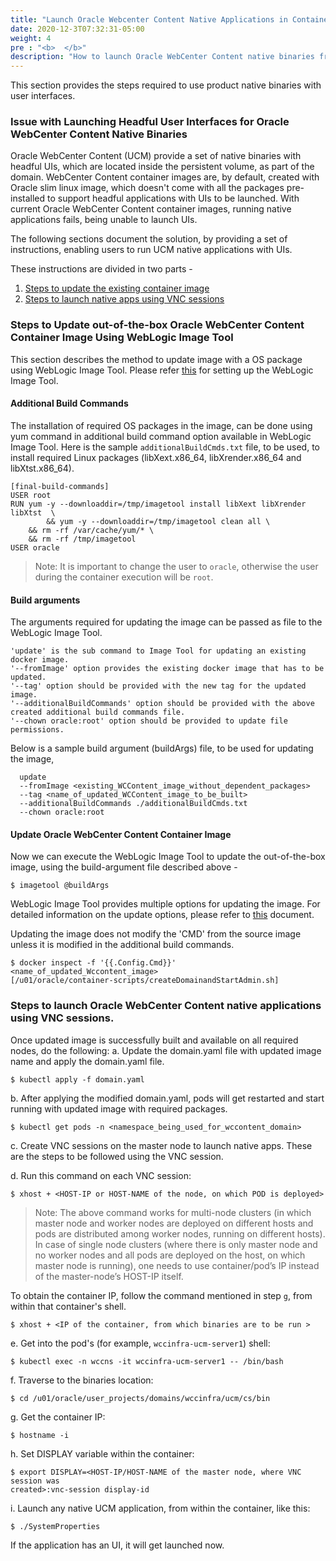 ```yaml
---
title: "Launch Oracle Webcenter Content Native Applications in Containers"
date: 2020-12-3T07:32:31-05:00
weight: 4
pre : "<b>  </b>"
description: "How to launch Oracle WebCenter Content native binaries from inside containerized environment."
---
```


This section provides the steps required to use product native binaries with user interfaces.

### Issue with Launching Headful User Interfaces for Oracle WebCenter Content Native Binaries

Oracle WebCenter Content (UCM) provide a set of native binaries with headful UIs, which are located inside the persistent volume, as part of the domain. 
WebCenter Content container images are, by default, created with Oracle slim linux image, which doesn't come with all the packages pre-installed to support headful applications with UIs to be launched. With current Oracle WebCenter Content container images, running native applications fails, being unable to launch UIs.

The following sections document the solution, by providing a set of instructions, enabling users to run UCM native applications with UIs.


These instructions are divided in two parts -
1. [Steps to update the existing container image](#steps-to-update-out-of-the-box-oracle-webcenter-content-container-image-using-weblogic-image-tool)
1. [Steps to launch native apps using VNC sessions](#steps-to-launch-oracle-webcenter-content-native-applications-using-vnc-sessions)


### Steps to Update out-of-the-box Oracle WebCenter Content Container Image Using WebLogic Image Tool

This section describes the method to update image with a OS package using WebLogic Image Tool. Please refer [this](https://oracle.github.io/weblogic-image-tool/) for setting up the WebLogic Image Tool.
#### Additional Build Commands

The installation of required OS packages in the image, can be done using yum command in additional build command option available in WebLogic Image Tool. Here is the sample `additionalBuildCmds.txt` file, to be used, to install required Linux packages (libXext.x86_64, libXrender.x86_64 and libXtst.x86_64).

```
[final-build-commands]
USER root
RUN yum -y --downloaddir=/tmp/imagetool install libXext libXrender libXtst  \
        && yum -y --downloaddir=/tmp/imagetool clean all \
    && rm -rf /var/cache/yum/* \
    && rm -rf /tmp/imagetool
USER oracle

```

>Note: It is important to change the user to `oracle`, otherwise the user during the container execution will be `root`.
#### Build arguments

The arguments required for updating the image can be passed as file to the WebLogic Image Tool.

    'update' is the sub command to Image Tool for updating an existing docker image.
    '--fromImage' option provides the existing docker image that has to be updated.
    '--tag' option should be provided with the new tag for the updated image.
    '--additionalBuildCommands' option should be provided with the above created additional build commands file.
    '--chown oracle:root' option should be provided to update file permissions.
	
Below is a sample build argument (buildArgs) file, to be used for updating the image,


```
  update
  --fromImage <existing_WCContent_image_without_dependent_packages>
  --tag <name_of_updated_WCContent_image_to_be_built>
  --additionalBuildCommands ./additionalBuildCmds.txt
  --chown oracle:root 
```

#### Update Oracle WebCenter Content Container Image

Now we can execute the WebLogic Image Tool to update the out-of-the-box image, using the build-argument file described above -

```
$ imagetool @buildArgs
```


WebLogic Image Tool provides multiple options for updating the image. For detailed information on the update options, please refer to [this](https://oracle.github.io/weblogic-image-tool/userguide/tools/update-image/) document.

Updating the image does not modify the 'CMD' from the source image unless it is modified in the additional build commands.

```
$ docker inspect -f '{{.Config.Cmd}}' <name_of_updated_Wccontent_image>
[/u01/oracle/container-scripts/createDomainandStartAdmin.sh]
```

### Steps to launch Oracle WebCenter Content native applications using VNC sessions.

Once updated image is successfully built and available on all required nodes, do the following:
a.  Update the domain.yaml file with updated image name and apply the domain.yaml file.  
```
$ kubectl apply -f domain.yaml
```

b.  After applying the modified domain.yaml, pods will get restarted and start running with updated image with required packages.

```
$ kubectl get pods -n <namespace_being_used_for_wccontent_domain>
```
c.  Create VNC sessions on the master node to launch native apps. These are the steps to be followed using the VNC session.

d.  Run this command on each VNC session:

```
$ xhost + <HOST-IP or HOST-NAME of the node, on which POD is deployed> 
```
>Note: The above command works for multi-node clusters (in which master node and worker nodes are deployed on different hosts and pods are distributed among worker nodes, running on different hosts). In case of single node clusters (where there is only master node and no worker nodes and all pods are deployed on the host, on which master node is
running), one needs to use container/pod’s IP instead of the master-node’s HOST-IP itself.

To obtain the container IP, follow the command mentioned in step `g`, from within that container's shell.

```
$ xhost + <IP of the container, from which binaries are to be run >  
```
e.  Get into the pod's (for example, `wccinfra-ucm-server1`) shell:

```
$ kubectl exec -n wccns -it wccinfra-ucm-server1 -- /bin/bash 
```
f.  Traverse to the binaries location:

```
$ cd /u01/oracle/user_projects/domains/wccinfra/ucm/cs/bin 
```
g.  Get the container IP:

```
$ hostname -i 
```
h.  Set DISPLAY variable within the container:

```
$ export DISPLAY=<HOST-IP/HOST-NAME of the master node, where VNC session was
created>:vnc-session display-id 
```
i.  Launch any native UCM application, from within the container, like this:

```
$ ./SystemProperties
```
If the application has an UI, it will get launched now.


